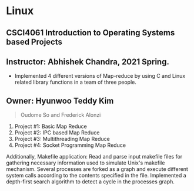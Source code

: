 # Linux
## CSCI4061 Introduction to Operating Systems based Projects
## Instructor: Abhishek Chandra, 2021 Spring.

- Implemented 4 different versions of Map-reduce by using C and Linux related library functions in a team of three people. 
## Owner: Hyunwoo Teddy Kim 
  > Oudome So and Frederick Alonzi

1. Project  #1: Basic Map Reduce
2. Project  #2: IPC based Map Reduce
3. Project  #3: Multithreading Map Reduce
4. Project  #4: Socket Programming Map Reduce

Additionally, 
  Makefile application: Read and parse input makefile files for gathering necessary information used to simulate Unix's makefile mechanism. Several processes are forked as a graph and execute different system calls according to the contents specified in the file. Implemented a depth-first search algorithm to detect a cycle in the processes graph.
  


